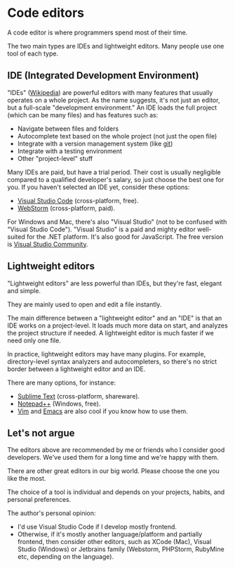 # Code editors

A code editor is where programmers spend most of their time.

The two main types are IDEs and lightweight editors. Many people use one tool of each type.

## IDE (Integrated Development Environment)

"IDEs" ([Wikipedia](https://en.wikipedia.org/wiki/Integrated_development_environment)) are powerful editors with many features that usually operates on a whole project. As the name suggests, it's not just an editor, but a full-scale "development environment." An IDE loads the full project (which can be many files) and has features such as:

- Navigate between files and folders
- Autocomplete text based on the whole project (not just the open file)
- Integrate with a version management system (like [git](https://git-scm.com/))
- Integrate with a testing environment
- Other "project-level" stuff

Many IDEs are paid, but have a trial period. Their cost is usually negligible compared to a qualified developer's salary, so just choose the best one for you. If you haven't selected an IDE yet, consider these options:

- [Visual Studio Code](https://code.visualstudio.com/) (cross-platform, free).
- [WebStorm](https://www.jetbrains.com/webstorm/) (cross-platform, paid).

For Windows and Mac, there's also "Visual Studio" (not to be confused with "Visual Studio Code"). "Visual Studio" is a paid and mighty editor well-suited for the .NET platform. It's also good for JavaScript. The free version is [Visual Studio Community](https://www.visualstudio.com/vs/community/).

## Lightweight editors

"Lightweight editors" are less powerful than IDEs, but they're fast, elegant and simple.

They are mainly used to open and edit a file instantly.

The main difference between a "lightweight editor" and an "IDE" is that an IDE works on a project-level. It loads much more data on start, and analyzes the project structure if needed. A lightweight editor is much faster if we need only one file.

In practice, lightweight editors may have many plugins. For example, directory-level syntax analyzers and autocompleters, so there's no strict border between a lightweight editor and an IDE.

There are many options, for instance:

- [Sublime Text](https://www.sublimetext.com/) (cross-platform, shareware).
- [Notepad++](https://notepad-plus-plus.org/) (Windows, free).
- [Vim](https://www.vim.org/) and [Emacs](https://www.gnu.org/software/emacs/) are also cool if you know how to use them.

## Let's not argue

The editors above are recommended by me or friends who I consider good developers. We've used them for a long time and we're happy with them.

There are other great editors in our big world. Please choose the one you like the most.

The choice of a tool is individual and depends on your projects, habits, and personal preferences.

The author's personal opinion:

- I'd use Visual Studio Code if I develop mostly frontend.
- Otherwise, if it's mostly another language/platform and partially frontend, then consider other editors, such as XCode (Mac), Visual Studio (Windows) or Jetbrains family (Webstorm, PHPStorm, RubyMine etc, depending on the language).
